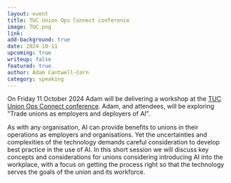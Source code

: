 ```yaml
---
layout: event
title: TUC Union Ops Connect conference
image: TUC.png
link: 
add-background: true
date: 2024-10-11
upcoming: true
writeup: false
featured: true
author: Adam Cantwell-Corn
category: speaking
---
```

On Friday 11 October 2024 Adam will be delivering a workshop at the [TUC Union Ops Connect conference](https://tuc.zohobackstage.com/UnionOpsConnect2024#/?lang=en). Adam, and attendees, will be exploring "Trade unions as employers and deployers of AI". 

As with any organisation, AI can provide benefits to unions in their operations as employers and organisations. Yet the uncertainties and complexities of the technology demands careful consideration to develop best practice in the use of AI. In this short session we will discuss key concepts and considerations for unions
considering introducing AI into the workplace, with a focus on getting the process right so that the technology serves the goals of the union and its workforce.